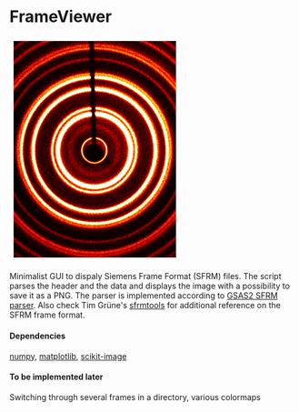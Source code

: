 # FrameViewer
<img src="/CeO2.png" width="300">

Minimalist GUI to dispaly Siemens Frame Format (SFRM) files. 
The script parses the header and the data and displays the image with a possibility to save it as a PNG. 
The parser is implemented according to [GSAS2 SFRM parser](https://gsas-ii.readthedocs.io/en/latest/_modules/G2img_SFRM.html#GetSFRMData). 
Also check Tim Grüne's [sfrmtools](https://homepage.univie.ac.at/tim.gruene/research/programs/conv/sfrmtools/) for additional reference on the SFRM frame format. 

#### Dependencies
[numpy](https://numpy.org/install/), [matplotlib](https://matplotlib.org/stable/users/installing/index.html), [scikit-image](https://scikit-image.org/docs/stable/install.html)

#### To be implemented later
Switching through several frames in a directory, various colormaps
